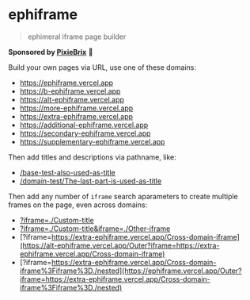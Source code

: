 # ephiframe

> ephimeral iframe page builder

**Sponsored by [PixieBrix](https://www.pixiebrix.com)** :tada:

Build your own pages via URL, use one of these domains:

- https://ephiframe.vercel.app
- https://b-ephiframe.vercel.app
- https://alt-ephiframe.vercel.app
- https://more-ephiframe.vercel.app
- https://extra-ephiframe.vercel.app
- https://additional-ephiframe.vercel.app
- https://secondary-ephiframe.vercel.app
- https://supplementary-ephiframe.vercel.app

Then add titles and descriptions via pathname, like:

- [/base-test-also-used-as-title](https://ephiframe.vercel.app/base-test-also-used-as-title)
- [/domain-test/The-last-part-is-used-as-title](https://more-ephiframe.vercel.app/domain-test/The-last-part-is-used-as-title)

Then add any number of `iframe` search aparameters to create multiple frames on the page, even across domains:

- [?iframe=./Custom-title](https://more-ephiframe.vercel.app/Outer?iframe=./Custom-title)
- [?iframe=./Custom-title&iframe=./Other-iframe](https://extra-ephiframe.vercel.app/Outer?iframe=./Custom-title&iframe=./Other-iframe)
- [?iframe=https://extra-ephiframe.vercel.app/Cross-domain-iframe](https://alt-ephiframe.vercel.app/Outer?iframe=https://extra-ephiframe.vercel.app/Cross-domain-iframe)
- [?iframe=https://extra-ephiframe.vercel.app/Cross-domain-iframe%3Fiframe%3D./nested](https://ephiframe.vercel.app/Outer?iframe=https://extra-ephiframe.vercel.app/Cross-domain-iframe%3Fiframe%3D./nested)
